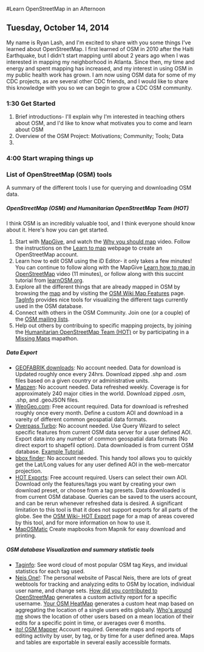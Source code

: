 #Learn OpenStreetMap in an Afternoon
## Tuesday, October 14, 2014

My name is Ryan Lash, and I'm excited to share with you some things I've learned about OpenStreetMap.  I first learned of OSM in 2010 after the Haiti Earthquake, but I didn't start mapping until about 2 years ago when I was interested in mapping my neighborhood in Atlanta.  Since then, my time and energy and spent mapping has increased, and my interest in using OSM in my public health work has grown.  I am now using OSM data for some of my CDC projects, as are several other CDC friends, and I would like to share this knowledge with you so we can begin to grow a CDC OSM community.

### 1:30 Get Started  
   1. Brief introductions- I'll explain why I'm interested in teaching others about OSM, and I'd like to know what motivates you to come and learn about OSM
   2. Overview of the OSM Project: Motivations; Community; Tools; Data
   3. 

### 4:00 Start wraping things up


### List of OpenStreetMap (OSM) tools     
A summary of the different tools I use for querying and downloading OSM data.  

##### OpenStreetMap (OSM) and Humanitarian OpenStreetMap Team (HOT)
I think OSM is an incredibly valuable tool, and I think everyone should know about it. Here's how you can get started.   

   1. Start with [MapGive](http://wwww.mapgive.state.gov), and watch the [Why you should map](http://mapgive.state.gov/why-map/) video.  Follow the instructions on the [Learn to map](http://mapgive.state.gov/learn-to-map/) webpage to create an OpenStreetMap account.  
   2. Learn how to edit OSM using the iD Editor- it only takes a few minutes! You can continue to follow along with the MapGive [Learn how to map in OpenStreetMap](http://mapgive.state.gov/learn-to-map/) video (11 minutes), or follow along with this succint tutorial from [learnOSM.org](http://learnosm.org/en/editing/id-editor/).
   3. Explore all the different things that are already mapped in OSM by browsing the [map](openstreetmap.org) and by visiting the [OSM Wiki Map Features](http://wiki.osm.org/wiki/Map_Features) page.  [TagInfo](https://taginfo.openstreetmap.org/) provides nice tools for visualizing the different tags currently used in the OSM database.
   4. Connect with others in the OSM Community.  Join one (or a couple) of the [OSM mailing lists](http://wiki.openstreetmap.org/wiki/Mailing_lists).
   5. Help out others by contribuing to specific mapping projects, by joining the [Humanitarian OpenStreetMap Team (HOT)](http://hot.openstreetmap.org/get-involved) or by participating in a [Missing Maps](http://wiki.openstreetmap.org/wiki/Missing_Maps_Project) mapathon.

##### Data Export  
   * [GEOFABRIK downloads](http://download.geofabrik.de/): No account needed. Data for download is Updated roughly once every 24hrs. Download zipped .shp and .osm files based on a given country or administrative units. 
   * [Mapzen](https://mapzen.com/metro-extracts/): No account needed.  Data refreshed weekly.  Coverage is for approximately 240 major cities in the world.  Download zipped .osm, .shp, and .geoJSON files.
   * [WeoGeo.com](http://www.weogeo.com/data/OpenStreetMap_Data.html): Free account required. Data for download is refreshed  roughly once every month. Define a custom AOI and download in a vareity of different common geospatial data formats.   
   * [Overpass Turbo](http://overpass-turbo.eu/): No account needed.  Use Query Wizard to select specific features from current OSM data server for a user defined AOI.  Export data into any number of common geospatial data formats (No direct export to shapefil option). Data downloaded is from current OSM database. [Example Tutorial](/Tutorials/OSM-Export_Tools.md).  
   * [bbox finder](http://bboxfinder.com/): No account needed.  This handy tool allows you to quickly get the Lat/Long values for any user defined AOI in the web-mercator projection.  
   * [HOT Exports](http://export.hotosm.org/): Free account required. Users can select their own AOI. Download only the features/tags you want by creating your own download preset, or choose from a tag presets.  Data downloaded is from current OSM database. Queries can be saved to the users account, and can be rerun whenever refreshed data is desired. A significant limitation to this tool is that it does not support exports for all parts of the globe.  See the [OSM Wiki- HOT Export](http://wiki.openstreetmap.org/wiki/HOT_Exports) page for a map of areas covered by this tool, and for more information on how to use it.
   * [MapOSMatic](http://www.maposmatic.org/) Create mapbooks from Mapnik for easy download and printing.

##### OSM database Visualization and summary statistic tools  
   * [Taginfo](http://taginfo.openstreetmap.org/): See word cloud of most popular OSM tag Keys, and invidual statistics for each tag used.  
   * [Neis One!](http://neis-one.org/): The personal website of Pascal Neis, there are lots of great webtools for tracking and analyzing edits to OSM by location, individual user name, and change sets. [How did you contributed to OpenStreetMap](http://hdyc.neis-one.org/) generates a custom activity report for a specific username. [Your OSM HeatMap](http://yosmhm.neis-one.org/) generates a custom heat map based on aggregating the location of a single users edits globally.   [Who's around me](http://resultmaps.neis-one.org/oooc) shows the location of other users based on a mean location of their edits for a specific point in time, or averages over 6 months.  
   * [ito! OSM Mapper](http://www.itoworld.com/static/openstreetmap_tools/osm_mapper.html) Account required.  Generate maps and reports of editing activity by user, by tag, or by time for a user defined area.  Maps and tables are exportable in several easily accessible formats.
